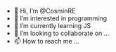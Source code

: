 - 👋 Hi, I’m @CosminRE
- 👀 I’m interested in programming
- 🌱 I’m currently learning JS
- 💞️ I’m looking to collaborate on ...
- 📫 How to reach me ...

<!---
CosminRE/CosminRE is a ✨ special ✨ repository because its `README.md` (this file) appears on your GitHub profile.
You can click the Preview link to take a look at your changes.
--->

